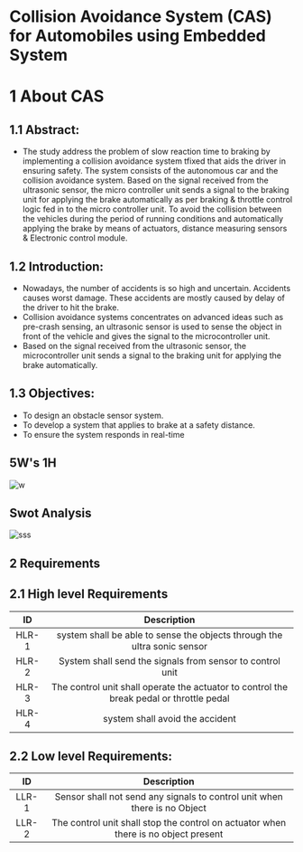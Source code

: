 # Collision Avoidance System (CAS) for Automobiles using Embedded System 

# 1 About CAS

## 1.1 Abstract:
- The study address the problem of slow reaction time to braking by implementing a collision avoidance system tfixed that aids the driver in ensuring safety. 
The system consists of the autonomous car and the collision avoidance system. 
Based on the signal received from the ultrasonic sensor, the micro controller unit sends a signal to the braking unit for applying the brake automatically as per
braking & throttle control logic fed in to the micro controller unit. To avoid the collision between the
vehicles during the period of running conditions and automatically applying the brake by means of actuators, distance measuring sensors & Electronic control module.


## 1.2 Introduction:
- Nowadays, the number of accidents is so high
and uncertain. Accidents causes worst damage. These accidents are mostly caused by delay of
the driver to hit the brake.
- Collision avoidance systems concentrates on advanced ideas
such as pre-crash sensing, an ultrasonic sensor is used to
sense the object in front of the vehicle and gives the signal to
the microcontroller unit.
- Based on the signal received from
the ultrasonic sensor, the microcontroller unit sends a signal
to the braking unit for applying the brake automatically.


## 1.3 Objectives:
- To design an obstacle sensor system. 
- To develop a system that applies to brake at a safety distance.
- To ensure the system responds in real-time 

##  5W's 1H
![w](https://user-images.githubusercontent.com/98951784/155892334-c0faea93-1f2a-4242-80f5-9f40b785cff5.png)

## Swot Analysis
![sss](https://user-images.githubusercontent.com/98951784/155892865-62036e80-ed4c-48ec-b4e1-ede58530a8f1.png)


## 2 Requirements

## 2.1 High level Requirements

| ID | Description| 
|:---:|:---:|
|HLR-1| system shall be able to sense the objects through the ultra sonic sensor|
|HLR-2| System shall send the signals from sensor to control unit|  
|HLR-3| The control unit shall operate the actuator to control the break pedal or throttle pedal|
|HLR-4| system shall avoid the accident|

## 2.2 Low level Requirements:

| ID | Description|
|:---:|:---:|
|LLR-1|Sensor shall not send any signals to control unit when there is no Object|
|LLR-2|The control unit shall stop the control on actuator when there is no object present|






